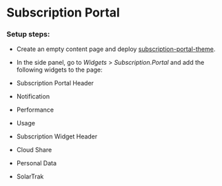 # Subscription Portal

### Setup steps:
- Create an empty content page and deploy [subscription-portal-theme](/subscription-portal/subscription-portal-theme).
- In the side panel, go to _Widgets_ > _Subscription.Portal_ and add the following widgets to the page:

- Subscription Portal Header
- Notification
- Performance
- Usage
- Subscription Widget Header
- Cloud Share
- Personal Data
- SolarTrak